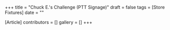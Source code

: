 +++
title = "Chuck E.'s Challenge (PTT Signage)"
draft = false
tags = [Store Fixtures]
date = ""

[Article]
contributors = []
gallery = []
+++